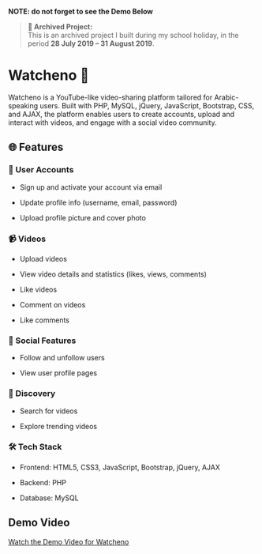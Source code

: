 **NOTE: do not forget to see the Demo Below**
> **📁 Archived Project:**  
> This is an archived project I built during my school holiday, in the period **28 July 2019 – 31 August 2019**.

# Watcheno 🎥

Watcheno is a YouTube-like video-sharing platform tailored for Arabic-speaking users. Built with PHP, MySQL, jQuery, JavaScript, Bootstrap, CSS, and AJAX, the platform enables users to create accounts, upload and interact with videos, and engage with a social video community.

## 🌐 Features

### 🔐 User Accounts

- Sign up and activate your account via email

- Update profile info (username, email, password)

- Upload profile picture and cover photo

### 📹 Videos

- Upload videos

- View video details and statistics (likes, views, comments)

- Like videos

- Comment on videos

- Like comments

### 👥 Social Features

- Follow and unfollow users

- View user profile pages

### 🔎 Discovery

- Search for videos

- Explore trending videos

### 🛠️ Tech Stack

- Frontend: HTML5, CSS3, JavaScript, Bootstrap, jQuery, AJAX

- Backend: PHP

- Database: MySQL

## Demo Video

[Watch the Demo Video for Watcheno](https://drive.google.com/file/d/1xL_a_yk26Odu6gidOhxb4xzVmZ7IPspZ/view?usp=sharing)
